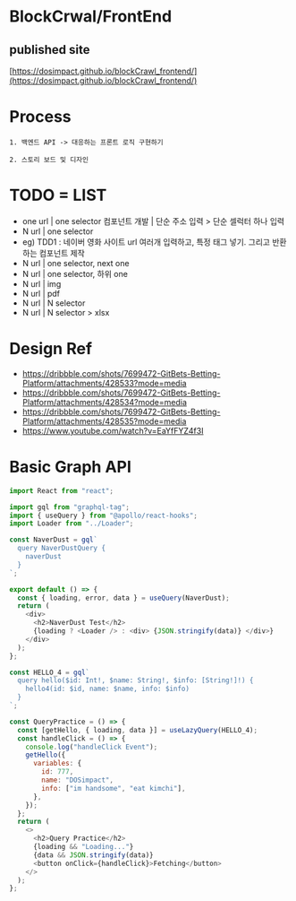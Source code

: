 # BlockCrwal/FrontEnd

## published site

[https://dosimpact.github.io/blockCrawl_frontend/](https://dosimpact.github.io/blockCrawl_frontend/)

# Process

```
1. 백엔드 API -> 대응하는 프론트 로직 구현하기

2. 스토리 보드 및 디자인

```

# TODO = LIST

- one url | one selector 컴포넌트 개발 | 단순 주소 입력 > 단순 셀럭터 하나 입력
- N url | one selector
- eg) TDD1 : 네이버 영화 사이트 url 여러개 입력하고, 특정 태그 넣기. 그리고 반환하는 컴포넌트 제작
- N url | one selector, next one
- N url | one selector, 하위 one
- N url | img
- N url | pdf
- N url | N selector
- N url | N selector > xlsx

# Design Ref

- https://dribbble.com/shots/7699472-GitBets-Betting-Platform/attachments/428533?mode=media
- https://dribbble.com/shots/7699472-GitBets-Betting-Platform/attachments/428534?mode=media
- https://dribbble.com/shots/7699472-GitBets-Betting-Platform/attachments/428535?mode=media
- https://www.youtube.com/watch?v=EaYfFYZ4f3I

# Basic Graph API

```js
import React from "react";

import gql from "graphql-tag";
import { useQuery } from "@apollo/react-hooks";
import Loader from "../Loader";

const NaverDust = gql`
  query NaverDustQuery {
    naverDust
  }
`;

export default () => {
  const { loading, error, data } = useQuery(NaverDust);
  return (
    <div>
      <h2>NaverDust Test</h2>
      {loading ? <Loader /> : <div> {JSON.stringify(data)} </div>}
    </div>
  );
};
```

```js
const HELLO_4 = gql`
  query hello($id: Int!, $name: String!, $info: [String!]!) {
    hello4(id: $id, name: $name, info: $info)
  }
`;

const QueryPractice = () => {
  const [getHello, { loading, data }] = useLazyQuery(HELLO_4);
  const handleClick = () => {
    console.log("handleClick Event");
    getHello({
      variables: {
        id: 777,
        name: "DOSimpact",
        info: ["im handsome", "eat kimchi"],
      },
    });
  };
  return (
    <>
      <h2>Query Practice</h2>
      {loading && "Loading..."}
      {data && JSON.stringify(data)}
      <button onClick={handleClick}>Fetching</button>
    </>
  );
};
```
